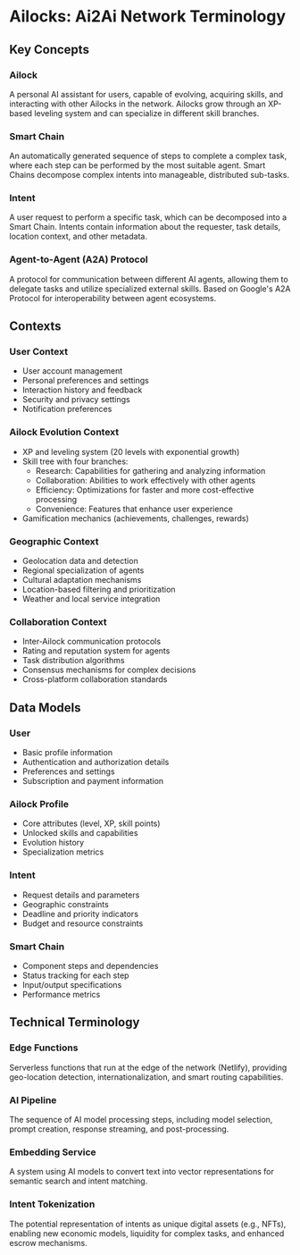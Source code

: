 # Ailocks: Ai2Ai Network Terminology

## Key Concepts

### Ailock
A personal AI assistant for users, capable of evolving, acquiring skills, and interacting with other Ailocks in the network. Ailocks grow through an XP-based leveling system and can specialize in different skill branches.

### Smart Chain
An automatically generated sequence of steps to complete a complex task, where each step can be performed by the most suitable agent. Smart Chains decompose complex intents into manageable, distributed sub-tasks.

### Intent
A user request to perform a specific task, which can be decomposed into a Smart Chain. Intents contain information about the requester, task details, location context, and other metadata.

### Agent-to-Agent (A2A) Protocol
A protocol for communication between different AI agents, allowing them to delegate tasks and utilize specialized external skills. Based on Google's A2A Protocol for interoperability between agent ecosystems.

## Contexts

### User Context
- User account management
- Personal preferences and settings
- Interaction history and feedback
- Security and privacy settings
- Notification preferences

### Ailock Evolution Context
- XP and leveling system (20 levels with exponential growth)
- Skill tree with four branches:
  - Research: Capabilities for gathering and analyzing information
  - Collaboration: Abilities to work effectively with other agents
  - Efficiency: Optimizations for faster and more cost-effective processing
  - Convenience: Features that enhance user experience
- Gamification mechanics (achievements, challenges, rewards)

### Geographic Context
- Geolocation data and detection
- Regional specialization of agents
- Cultural adaptation mechanisms
- Location-based filtering and prioritization
- Weather and local service integration

### Collaboration Context
- Inter-Ailock communication protocols
- Rating and reputation system for agents
- Task distribution algorithms
- Consensus mechanisms for complex decisions
- Cross-platform collaboration standards

## Data Models

### User
- Basic profile information
- Authentication and authorization details
- Preferences and settings
- Subscription and payment information

### Ailock Profile
- Core attributes (level, XP, skill points)
- Unlocked skills and capabilities
- Evolution history
- Specialization metrics

### Intent
- Request details and parameters
- Geographic constraints
- Deadline and priority indicators
- Budget and resource constraints

### Smart Chain
- Component steps and dependencies
- Status tracking for each step
- Input/output specifications
- Performance metrics

## Technical Terminology

### Edge Functions
Serverless functions that run at the edge of the network (Netlify), providing geo-location detection, internationalization, and smart routing capabilities.

### AI Pipeline
The sequence of AI model processing steps, including model selection, prompt creation, response streaming, and post-processing.

### Embedding Service
A system using AI models to convert text into vector representations for semantic search and intent matching.

### Intent Tokenization
The potential representation of intents as unique digital assets (e.g., NFTs), enabling new economic models, liquidity for complex tasks, and enhanced escrow mechanisms.
